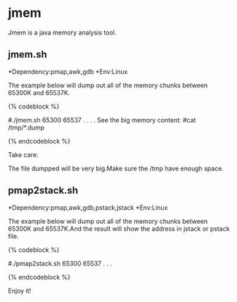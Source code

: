 jmem
====

Jmem is a java memory analysis tool.

jmem.sh
-------

*Dependency:pmap,awk,gdb
*Env:Linux

The example below will dump out all of the memory chunks between 65300K and 65537K.

{% codeblock %}

#./jmem.sh <pid> 65300 65537
.
.
.
.
See the big memory content:
#cat /tmp/<pid>*.dump

{% endcodeblock %}

Take care: 

The file dumpped will be very big.Make sure the /tmp have enough space.

pmap2stack.sh
--------------

*Dependency:pmap,awk,gdb,pstack,jstack
*Env:Linux

The example below will dump out all of the memory chunks between 65300K and 65537K.And the result will show the address in jstack or pstack file.

{% codeblock %}

#./pmap2stack.sh <pid> 65300 65537
.
.
.

{% endcodeblock %}

Enjoy it!
